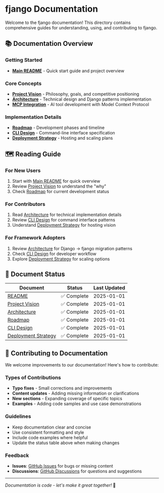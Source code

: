 # fjango Documentation

Welcome to the fjango documentation! This directory contains comprehensive guides for understanding, using, and contributing to fjango.

## 📚 Documentation Overview

### Getting Started
- **[Main README](../README.md)** - Quick start guide and project overview

### Core Concepts  
- **[Project Vision](PROJECT_VISION.md)** - Philosophy, goals, and competitive positioning
- **[Architecture](ARCHITECTURE.md)** - Technical design and Django patterns implementation
- **[MCP Integration](MCP_INTEGRATION.md)** - AI tool development with Model Context Protocol

### Implementation Details
- **[Roadmap](ROADMAP.md)** - Development phases and timeline
- **[CLI Design](CLI_DESIGN.md)** - Command-line interface specification
- **[Deployment Strategy](DEPLOYMENT_STRATEGY.md)** - Hosting and scaling plans

## 🗺️ Reading Guide

### For New Users
1. Start with [Main README](../README.md) for quick overview
2. Review [Project Vision](../PROJECT_VISION.md) to understand the "why"
3. Check [Roadmap](ROADMAP.md) for current development status

### For Contributors  
1. Read [Architecture](ARCHITECTURE.md) for technical implementation details
2. Review [CLI Design](CLI_DESIGN.md) for command interface patterns
3. Understand [Deployment Strategy](DEPLOYMENT_STRATEGY.md) for hosting vision

### For Framework Adopters
1. Review [Architecture](ARCHITECTURE.md) for Django → fjango migration patterns
2. Check [CLI Design](CLI_DESIGN.md) for developer workflow
3. Explore [Deployment Strategy](DEPLOYMENT_STRATEGY.md) for scaling options

## 🔄 Document Status

| Document | Status | Last Updated |
|----------|--------|--------------|
| [README](../README.md) | ✅ Complete | 2025-01-01 |
| [Project Vision](../PROJECT_VISION.md) | ✅ Complete | 2025-01-01 |
| [Architecture](ARCHITECTURE.md) | ✅ Complete | 2025-01-01 |
| [Roadmap](ROADMAP.md) | ✅ Complete | 2025-01-01 |
| [CLI Design](CLI_DESIGN.md) | ✅ Complete | 2025-01-01 |
| [Deployment Strategy](DEPLOYMENT_STRATEGY.md) | ✅ Complete | 2025-01-01 |

## 🤝 Contributing to Documentation

We welcome improvements to our documentation! Here's how to contribute:

### Types of Contributions
- **Typo fixes** - Small corrections and improvements
- **Content updates** - Adding missing information or clarifications  
- **New sections** - Expanding coverage of specific topics
- **Examples** - Adding code samples and use case demonstrations

### Guidelines
- Keep documentation clear and concise
- Use consistent formatting and style
- Include code examples where helpful
- Update the status table above when making changes

### Feedback
- **Issues**: [GitHub Issues](https://github.com/statpan/fjango/issues) for bugs or missing content
- **Discussions**: [GitHub Discussions](https://github.com/statpan/fjango/discussions) for questions and suggestions

---

*Documentation is code - let's make it great together!* 🚀